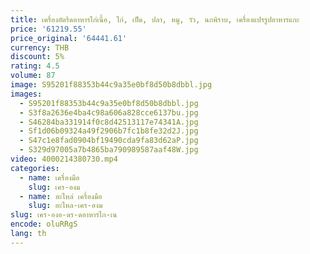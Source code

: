 ```yaml
---
title: เครื่องอัดรีดอาหารไก่เนื้อ, ไก่, เป็ด, ปลา, หมู, วัว, นกพิราบ, เครื่องแปรรูปอาหารแกะ
price: '61219.55'
price_original: '64441.61'
currency: THB
discount: 5%
rating: 4.5
volume: 87
image: S95201f88353b44c9a35e0bf8d50b8dbbl.jpg
images:
  - S95201f88353b44c9a35e0bf8d50b8dbbl.jpg
  - S3f8a2636e4ba4c98a606a828cce6137bu.jpg
  - S46284ba331914f0c8d42513117e74341A.jpg
  - Sf1d06b09324a49f2906b7fc1b8fe32d2J.jpg
  - S47c1e8fad0904bf19490cda9fa83d62aP.jpg
  - S329d97005a7b4865ba790989587aaf48W.jpg
video: 4000214380730.mp4
categories:
  - name: เครื่องมือ
    slug: เคร-องม
  - name: อะไหล่ เครื่องมือ
    slug: อะไหล-เคร-องม
slug: เคร-องอ-ดร-ดอาหารไก-เน
encode: oluRRgS
lang: th
---
```

  